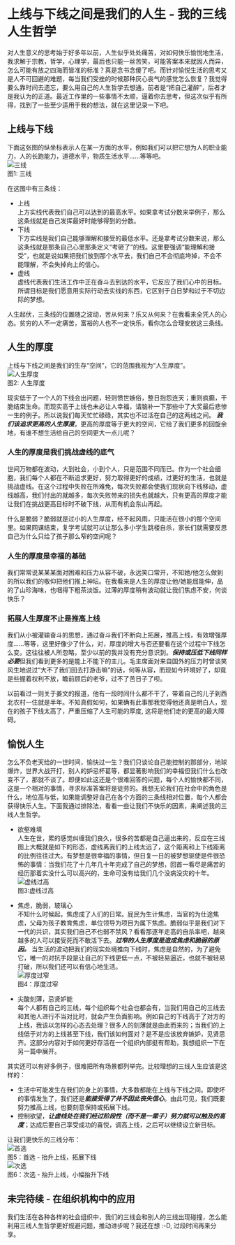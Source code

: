 # 上线与下线之间是我们的人生 - 我的三线人生哲学

对人生意义的思考始于好多年以前，人生似乎处处痛苦，对如何快乐愉悦地生活，我求解于宗教，哲学，心理学，最后也只能一丝苦笑，可能答案本来就因人而异，怎么可能有放之四海而皆准的标准？真是念书念傻了吧。而针对愉悦生活的思考又是人不可回避的难题，每当我们受挫的时候那种灰心丧气的感觉怎么恢复？我觉得要么靠时间去遗忘，要么用自己的人生哲学去想通，前者是“把自己灌醉”，后者才是我认为的正道。最近工作里的一些事情不太顺，逼着你去思考，但这次似乎有所得，找到了一些至少适用于我的想法，就在这里记录一下吧。

## 上线与下线

下面这张图的纵坐标表示人在某一方面的水平，例如我们可以把它想为人的职业能力，人的长跑能力，道德水平，物质生活水平......等等吧。  
![三线](images/hp1.jpg)  
图1: 三线  

在这图中有三条线：  
+ 上线  
上方实线代表我们自己可以达到的最高水平。如果拿考试分数来举例子，那么这条线就是自己发挥最好时能够得到的分数。
+ 下线  
下方实线是我们自己能够理解和接受的最低水平。还是拿考试分数来说，那么这条线就是那条自己心里那条定义“考砸了”的线。这里要强调“能理解和接受”，也就是说如果把我们放到那个水平去，我们自己不会彻底垮掉，不会不能理解，不会失掉向上的信心。  
+ 虚线  
虚线代表我们生活工作中正在奋斗去到达的水平，它反应了我们心中的目标。所谓目标是我们愿意用实际行动去实线的东西，它区别于白日梦和过于不切边际的梦想。

人生起伏，三条线的位置随之波动，苦从何来？乐又从何来？在我看来全凭人的心态。贫穷的人不一定痛苦，富裕的人也不一定快乐，看你怎么合理安放这三条线。  

## 人生的厚度  
上线与下线之间是我们的生存“空间”，它的范围我视为“人生厚度”。  
![人生厚度](images/hp4.jpg)  
图2: 人生厚度  

现实低于了一个人的下线会出问题，轻则愤世嫉俗，整日抱怨连天；重则疯癫，干脆结束生命。而现实高于上线也未必让人幸福，请脑补一下那些中了大奖最后悲惨一生的例子。所以说我们每天忙忙碌碌，其实也不过活在自己的这两线之间。 ***我们该追求更高的人生厚度***，更高的厚度等于更大的空间，它给了我们更多的回旋余地，有谁不想生活给自己的空间更大一点儿呢？ 

### 人生的厚度是我们挑战虚线的底气  
世间万物都在波动，大到社会，小到个人，只是范围不同而已。作为一个社会细胞，我们每个人都在不断追求更好，努力取得更好的成绩，过更好的生活，也就是挑战虚线。在这个过程中失败在所难免，每次失败都会使我们现状向下线移动，虚线越高，我们付出的就越多，每次失败带来的损失也就越大，只有更高的厚度才能让我们在挑战更高目标时不破下线，从而有机会东山再起。  

什么是脆弱？脆弱就是过小的人生厚度，经不起风雨，只能活在很小的那个空间里。如果网课结束，复学考试就可以让那么多小学生跳楼自杀，家长们就需要反思自己为什么只给了孩子那么窄的空间呢？ 

### 人生的厚度是幸福的基础  
我们常常说某某某面对困难和压力从容不破，永远笑口常开，不知她/他怎么做到的所以我们的敬仰把他们推上神坛。在我看来是人生的厚度让他/她能屈能伸，品的了山珍海味，也咽得下粗茶淡饭。过薄的厚度稍有波动就让我们焦虑不安，何谈快乐？

### 拓展人生厚度不止是推高上线  
我们从小被灌输奋斗的思想，通过奋斗我们不断向上拓展，推高上线，有效增强厚度......等等，这里好像少了什么，对，厚度的增大与否还要看在这个过程中下线怎么变。这往往被人所忽略，至少以前的我并没有充分意识到。***保持或压低下线同样必要***但我们看到更多的是能上不能下的主儿。毛主席面对来自国外的压力时曾谈笑风生地说过“大不了我们回去打游击嘛”的话，何等从容，而现如今环境好了，却竟是些握着权利不放，瞻前顾后的老爷，过不了苦日子了呗。

以前看过一则关于姜文的报道，他有一段时间什么都不干了，带着自己的儿子到西北农村一住就是半年。不知真假如何，如果确有此事那我觉得他还真是明白人，现在的孩子下线太高了，严重压缩了人生可能的厚度, 这将是他们走的更高的最大障碍。

## 愉悦人生  
怎么不负老天给的一世时间，愉快过一生？我们只谈论自己能控制的那部分，地球爆炸，世界大战开打，别人的妒忌杯葛等，都显著影响我们的幸福但我们什么也改变不了，那就不谈了。即便如此这还是个很难回答的问题，每个人的愉快都不同，这是一个相对的事情，寻求标准答案将是徒劳的。我想无论我们在社会中的角色是什么，地位高与低，如果能调整好自己在各个方面的三条线相对位置，每个人都会获得快乐人生。下面我通过排除法，看看一些让我们不快乐的因素，来阐述我的三线人生哲学。  

+ 欲壑难填  
人生在世，累的感觉纠缠我们良久，很多的苦都是自己逼出来的，反应在三线图上大概就是如下的形态，虚线离我们的上线太远了，这个距离和上下线距离的比例往往过大。有梦想是很幸福的事情，但日复一日的被梦想驱使是件很恐怖的事情：当我们花了十几年几十年完成了自己的梦想，回首一看尽是痛苦的经历那着实没什么可以高兴的，生命可没有给我们几个没病没灾的十年。  
![虚线过高](images/hp6.jpg)  
图3:虚线过高    

+ 焦虑，脆弱，玻璃心  
不知什么时候起，焦虑成了人们的日常。屁民为生计焦虑，当官的为仕途焦虑，父母为孩子教育焦虑，单位领导为项目为属下焦虑。脆弱似乎是我们对下一代的共识，其实我们自己不也弱不禁风？看看那逐年走高的自杀率吧，越来越多的人可以接受死而不敢活下去。***过窄的人生厚度是造成焦虑和脆弱的原因。***  当生活的波动把我们的现实处境推向下线时，焦虑是自然的，为了避免它，唯一的对抗手段是让自己的下线更低一点，不被轻易逼近，也就不被轻易打破，所以我们还可以有信心地生活。  
![厚度过窄](images/hp5.jpg)  
图4：厚度过窄    

+ 尖酸刻薄，忌贤妒能  
每个人都有自己的三线，每个组织每个社会也都会有，当我们用自己的三线去和其他人进行不当对比时，就会产生负面影响。例如自己的下线高于了对方的上线，我该以怎样的心态去处理？很多人的刻薄就是由此而来的；当我们的上线低于对方的上线甚至下线，我们该如何面对？是不是应该放弃嫉妒，见贤思齐。这部分内容对于如何更好存活在一个组织内部挺有帮助，我想组织一下在另一篇中展开。  

其实还可以有好多例子，很难把所有场景都列举完。比较理想的三线人生应该是这样的：
+ 生活中可能发生在我们的身上的事情，大多数都能在上线与下线之间。即使坏的事情发生了，我们还是***能接受得了并不因此丧失信心***。由此可见，我们既要努力推高上线，也要刻意保持或拓展下线。  
+ 控制欲望，***让虚线处在我们经过阶段性（而不是一辈子）努力就可以触及的高度***；达成后要自己享受成功的喜悦，调高上线，之后可以继续设立新目标。  

让我们更快乐的三线分布：  
![首选](images/hp2.jpg)  
图5：首选 - 抬升上线，拓展下线  
![次选](images/hp3.jpg)  
图6：次选 - 抬升上线，小幅抬升下线  

## 未完待续 - 在组织机构中的应用  
我们生活在各种各样的社会组织中，我们的三线会和别人的三线出现碰撞，怎么能利用三线人生哲学更好规避问题，推动进步呢？我还在想 :-D, 过段时间再来分享。